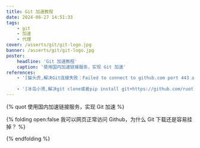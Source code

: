 ```yaml
---
title: Git 加速教程
date: 2024-06-27 14:51:33
tags:
    - git
    - 加速
    - 代理
cover: /asserts/git/git-logo.jpg
banner: /asserts/git/git-logo.jpg
poster:
    headline: 'Git 加速教程'
    caption: '使用国内加速链接服务，实现 Git 加速'
references:
    - '[猫头虎,解决Git连接失败：Failed to connect to github.com port 443 after 21090 ms: Couldn‘t connect to server,2024-04-08](https://cloud.tencent.com/developer/article/2405656)'
    
    - '[冰岛小贤,解决git clone或者pip install git+https://github.com/ruotianluo/meshed-memory-transformer.git出现的一系列问题,2023-10-09](https://blog.csdn.net/weixin_51666355/article/details/133706138)'
---
```


{% quot 使用国内加速链接服务，实现 Git 加速 %}

<!-- more -->

{% folding open:false 我可以网页正常访问 Github，为什么 Git 下载还是容易挂掉？ %}



{% endfolding %}